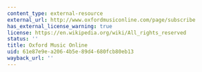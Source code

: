 ```yaml
---
content_type: external-resource
external_url: http://www.oxfordmusiconline.com/page/subscribe
has_external_license_warning: true
license: https://en.wikipedia.org/wiki/All_rights_reserved
status: ''
title: Oxford Music Online
uid: 61e87e9e-a206-4b5e-89d4-680fcb80eb13
wayback_url: ''
---
```

